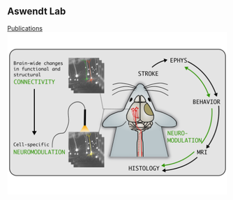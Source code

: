 ## Aswendt Lab
[Publications](https://github.com/aswendtlab/aswendtlab.github.io/edit/main/Publications.md)
![Schemet](/Images/Schema_Maus_Neuromodulation_Internetseite.png)
